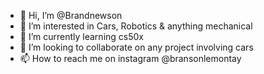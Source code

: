 - 👋 Hi, I’m @Brandnewson
- 👀 I’m interested in Cars, Robotics & anything mechanical
- 🌱 I’m currently learning cs50x
- 💞️ I’m looking to collaborate on any project involving cars
- 📫 How to reach me on instagram @bransonlemontay



